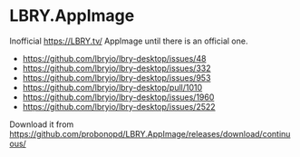 # LBRY.AppImage

Inofficial https://LBRY.tv/ AppImage until there is an official one.

* https://github.com/lbryio/lbry-desktop/issues/48
* https://github.com/lbryio/lbry-desktop/issues/332
* https://github.com/lbryio/lbry-desktop/issues/953
* https://github.com/lbryio/lbry-desktop/pull/1010
* https://github.com/lbryio/lbry-desktop/issues/1960
* https://github.com/lbryio/lbry-desktop/issues/2522

Download it from https://github.com/probonopd/LBRY.AppImage/releases/download/continuous/
